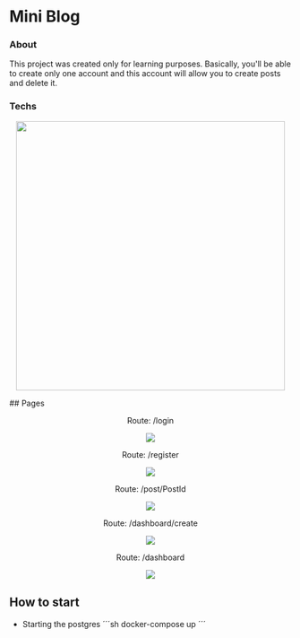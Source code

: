 # Mini Blog 
### About
This project was created only for learning purposes. Basically, you'll be able to create only one account and this account will allow you to create posts and delete it.
### Techs
<p align="center">
  <img width="480" height="auto" src="https://i.ibb.co/Q8DKBG8/1-OA9c8-Cov-Xaqjwbzi-q-YKs-A.jpg">
</p>
## Pages
<p align="center">
  Route: /login
</p>
<p align="center">
  <img src="https://i.ibb.co/GFkb7Rg/download-4.png">
</p>
<p align="center">
  Route: /register
</p>
<p align="center">
  <img src="https://i.ibb.co/Ttdwqg7/download-3.png">
</p>
<p align="center">
  Route: /post/PostId
</p>
<p align="center">
  <img src="https://i.ibb.co/8Xf0HsT/download-2.png">
</p>
<p align="center">
  Route: /dashboard/create
</p>
<p align="center">
  <img src="https://i.ibb.co/qMH9vcC/download-1.png">
</p>
<p align="center">
  Route: /dashboard
</p>
<p align="center">
  <img src="https://i.ibb.co/t3WMKTQ/download.png">
</p>

## How to start

- Starting the postgres
  ´´´sh
    docker-compose up
  ´´´
